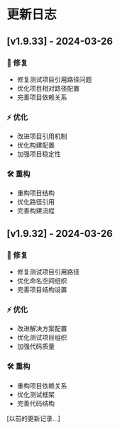 # 更新日志

## [v1.9.33] - 2024-03-26

### 🔧 修复
- 修复测试项目引用路径问题
- 优化项目相对路径配置
- 完善项目依赖关系

### ⚡️ 优化
- 改进项目引用机制
- 优化构建配置
- 加强项目稳定性

### 🛠️ 重构
- 重构项目结构
- 优化路径引用
- 完善构建流程

## [v1.9.32] - 2024-03-26

### 🔧 修复
- 修复测试项目引用路径
- 优化命名空间组织
- 完善项目结构设置

### ⚡️ 优化
- 改进解决方案配置
- 优化测试项目组织
- 加强代码质量

### 🛠️ 重构
- 重构项目依赖关系
- 优化测试框架
- 完善代码结构

[以前的更新记录...]
  